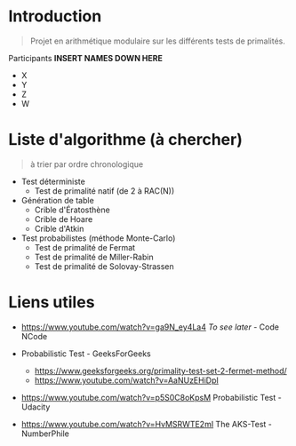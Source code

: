 # Introduction
> Projet en arithmétique modulaire sur les différents tests de primalités.

Participants **INSERT NAMES DOWN HERE**
- X
- Y
- Z
- W

# Liste d'algorithme (à chercher)

> à trier par ordre chronologique

- Test déterministe
	- Test de primalité natif (de 2 à RAC(N))
- Génération de table
	- Crible d'Ératosthène
	- Crible de Hoare
	- Crible d'Atkin
- Test probabilistes (méthode Monte-Carlo)
	- Test de primalité de Fermat
	- Test de primalité de Miller-Rabin
	- Test de primalité de Solovay-Strassen

# Liens utiles
- <https://www.youtube.com/watch?v=ga9N_ey4La4> *To see later* - Code NCode 

- Probabilistic Test \- GeeksForGeeks
	- <https://www.geeksforgeeks.org/primality-test-set-2-fermet-method/>
	- <https://www.youtube.com/watch?v=AaNUzEHiDpI>

- <https://www.youtube.com/watch?v=p5S0C8oKpsM> Probabilistic Test \- Udacity

- <https://www.youtube.com/watch?v=HvMSRWTE2mI> The AKS-Test \- NumberPhile

